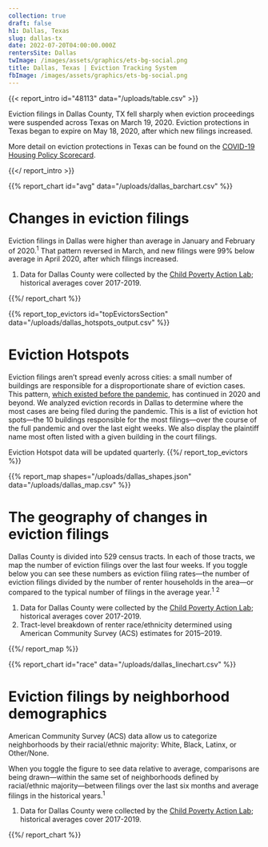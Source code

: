 ```yaml
---
collection: true
draft: false
h1: Dallas, Texas
slug: dallas-tx
date: 2022-07-20T04:00:00.000Z
rentersSite: Dallas
twImage: /images/assets/graphics/ets-bg-social.png
title: Dallas, Texas | Eviction Tracking System
fbImage: /images/assets/graphics/ets-bg-social.png
---
```


{{< report_intro id="48113" data="/uploads/table.csv" >}}

Eviction filings in Dallas County, TX fell sharply when eviction proceedings were suspended across Texas on March 19, 2020. Eviction protections in Texas began to expire on May 18, 2020, after which new filings increased.

More detail on eviction protections in Texas can be found on the [COVID-19 Housing Policy Scorecard](https://evictionlab.org/covid-policy-scorecard/tx/).

{{</ report_intro >}}



{{% report_chart id="avg" data="/uploads/dallas_barchart.csv" %}}

# Changes in eviction filings

Eviction filings in Dallas were higher than average in January and February of 2020.<sup>1</sup> That pattern reversed in March, and new filings were 99% below average in April 2020, after which filings increased. 

1. Data for Dallas County were collected by the [Child Poverty Action Lab](https://childpovertyactionlab.org/); historical averages cover 2017-2019.

{{%/ report_chart %}}



{{% report_top_evictors id="topEvictorsSection" data="/uploads/dallas_hotspots_output.csv" %}}
# Eviction Hotspots

Eviction filings aren’t spread evenly across cities: a small number of buildings are responsible for a disproportionate share of eviction cases. This pattern, [which existed before the pandemic](https://evictionlab.org/top-evicting-landlords-drive-us-eviction-crisis/), has continued in 2020 and beyond. We analyzed eviction records in Dallas to determine where the most cases are being filed during the pandemic. This is a list of eviction hot spots—the 10 buildings responsible for the most filings—over the course of the full pandemic and over the last eight weeks. We also display the plaintiff name most often listed with a given building in the court filings.

Eviction Hotspot data will be updated quarterly.
{{%/ report_top_evictors %}}



{{% report_map shapes="/uploads/dallas_shapes.json" data="/uploads/dallas_map.csv" %}}

# The geography of changes in eviction filings

Dallas County is divided into 529 census tracts. In each of those tracts, we map the number of eviction filings over the last four weeks. If you toggle below you can see these numbers as eviction filing rates—the number of eviction filings divided by the number of renter households in the area—or compared to the typical number of filings in the average year.<sup>1</sup> <sup>2</sup>

1. Data for Dallas County were collected by the [Child Poverty Action Lab](https://childpovertyactionlab.org/); historical averages cover 2017-2019.
2. Tract-level breakdown of renter race/ethnicity determined using American Community Survey (ACS) estimates for 2015–2019.

{{%/ report_map %}}



{{% report_chart id="race" data="/uploads/dallas_linechart.csv" %}}



# Eviction filings by neighborhood demographics

American Community Survey (ACS) data allow us to categorize neighborhoods by their racial/ethnic majority: White, Black, Latinx, or Other/None. 

When you toggle the figure to see data relative to average, comparisons are being drawn—within the same set of neighborhoods defined by racial/ethnic majority—between filings over the last six months and average filings in the historical years.<sup>1</sup>

1. Data for Dallas County were collected by the [Child Poverty Action Lab](https://childpovertyactionlab.org/); historical averages cover 2017-2019.



{{%/ report_chart %}}